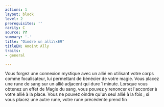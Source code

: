 ```yaml
---
actions: 1
layout: block
level: 2
prerequisites: ''
rarity: C
source: ??
summary: '-'
title: "Oindre un alli\xE9"
titleEN: Anoint Ally
traits:
- general

---
```


<p>Vous forgez une connexion mystique avec un allié en utilisant votre corps comme focalisateur, lui permettant de bénécier de votre magie. Vous placez une rune de sang sur un allié adjacent qui dure 1 minute. Lorsque vous obtenez un effet de Magie du sang, vous pouvez y renoncer et l'accorder à votre allié à la place. Vous ne pouvez oindre qu'un seul allié à la fois ; si vous placez une autre rune, votre rune précédente prend fin</p>
